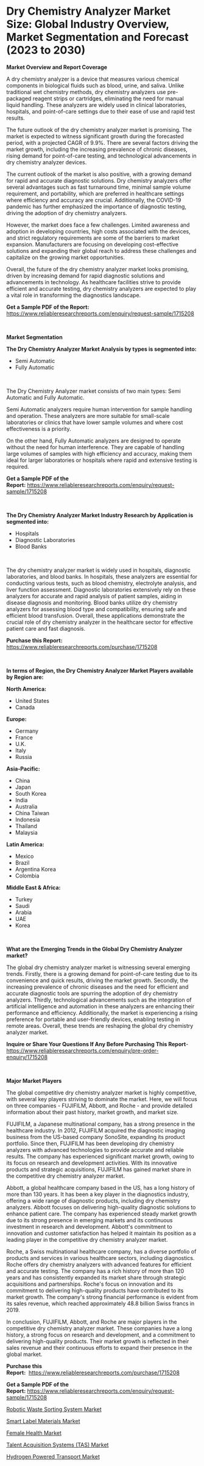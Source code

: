 <p><h1>Dry Chemistry Analyzer Market Size: Global Industry Overview, Market Segmentation and Forecast (2023 to 2030)</h1></p><p><strong>Market Overview and Report Coverage</strong></p>
<p><p>A dry chemistry analyzer is a device that measures various chemical components in biological fluids such as blood, urine, and saliva. Unlike traditional wet chemistry methods, dry chemistry analyzers use pre-packaged reagent strips or cartridges, eliminating the need for manual liquid handling. These analyzers are widely used in clinical laboratories, hospitals, and point-of-care settings due to their ease of use and rapid test results.</p><p>The future outlook of the dry chemistry analyzer market is promising. The market is expected to witness significant growth during the forecasted period, with a projected CAGR of 9.9%. There are several factors driving the market growth, including the increasing prevalence of chronic diseases, rising demand for point-of-care testing, and technological advancements in dry chemistry analyzer devices.</p><p>The current outlook of the market is also positive, with a growing demand for rapid and accurate diagnostic solutions. Dry chemistry analyzers offer several advantages such as fast turnaround time, minimal sample volume requirement, and portability, which are preferred in healthcare settings where efficiency and accuracy are crucial. Additionally, the COVID-19 pandemic has further emphasized the importance of diagnostic testing, driving the adoption of dry chemistry analyzers.</p><p>However, the market does face a few challenges. Limited awareness and adoption in developing countries, high costs associated with the devices, and strict regulatory requirements are some of the barriers to market expansion. Manufacturers are focusing on developing cost-effective solutions and expanding their global reach to address these challenges and capitalize on the growing market opportunities.</p><p>Overall, the future of the dry chemistry analyzer market looks promising, driven by increasing demand for rapid diagnostic solutions and advancements in technology. As healthcare facilities strive to provide efficient and accurate testing, dry chemistry analyzers are expected to play a vital role in transforming the diagnostics landscape.</p></p>
<p><strong>Get a Sample PDF of the Report:</strong> <a href="https://www.reliableresearchreports.com/enquiry/request-sample/1715208">https://www.reliableresearchreports.com/enquiry/request-sample/1715208</a></p>
<p>&nbsp;</p>
<p><strong>Market Segmentation</strong></p>
<p><strong>The Dry Chemistry Analyzer Market Analysis by types is segmented into:</strong></p>
<p><ul><li>Semi Automatic</li><li>Fully Automatic</li></ul></p>
<p>&nbsp;</p>
<p><p>The Dry Chemistry Analyzer market consists of two main types: Semi Automatic and Fully Automatic. </p><p>Semi Automatic analyzers require human intervention for sample handling and operation. These analyzers are more suitable for small-scale laboratories or clinics that have lower sample volumes and where cost effectiveness is a priority.</p><p>On the other hand, Fully Automatic analyzers are designed to operate without the need for human interference. They are capable of handling large volumes of samples with high efficiency and accuracy, making them ideal for larger laboratories or hospitals where rapid and extensive testing is required.</p></p>
<p><strong>Get a Sample PDF of the Report:</strong>&nbsp;<a href="https://www.reliableresearchreports.com/enquiry/request-sample/1715208">https://www.reliableresearchreports.com/enquiry/request-sample/1715208</a></p>
<p>&nbsp;</p>
<p><strong>The Dry Chemistry Analyzer Market Industry Research by Application is segmented into:</strong></p>
<p><ul><li>Hospitals</li><li>Diagnostic Laboratories</li><li>Blood Banks</li></ul></p>
<p>&nbsp;</p>
<p><p>The dry chemistry analyzer market is widely used in hospitals, diagnostic laboratories, and blood banks. In hospitals, these analyzers are essential for conducting various tests, such as blood chemistry, electrolyte analysis, and liver function assessment. Diagnostic laboratories extensively rely on these analyzers for accurate and rapid analysis of patient samples, aiding in disease diagnosis and monitoring. Blood banks utilize dry chemistry analyzers for assessing blood type and compatibility, ensuring safe and efficient blood transfusion. Overall, these applications demonstrate the crucial role of dry chemistry analyzer in the healthcare sector for effective patient care and fast diagnosis.</p></p>
<p><strong>Purchase this Report:</strong>&nbsp; <a href="https://www.reliableresearchreports.com/purchase/1715208">https://www.reliableresearchreports.com/purchase/1715208</a></p>
<p>&nbsp;</p>
<p><strong>In terms of Region, the Dry Chemistry Analyzer Market Players available by Region are:</strong></p>
<p>
    <p> <strong> North America: </strong>
        <ul>
            <li>United States</li>
            <li>Canada</li>
        </ul>
        </p> 
    <p> <strong> Europe: </strong>
        <ul>
            <li>Germany</li>
            <li>France</li>
            <li>U.K.</li>
            <li>Italy</li>
            <li>Russia</li>
        </ul>
        </p> 
    <p> <strong> Asia-Pacific: </strong>
        <ul>
            <li>China</li>
            <li>Japan</li>
            <li>South Korea</li>
            <li>India</li>
            <li>Australia</li>
            <li>China Taiwan</li>
            <li>Indonesia</li>
            <li>Thailand</li>
            <li>Malaysia</li>
        </ul>
        </p> 
    <p> <strong> Latin America: </strong>
        <ul>
            <li>Mexico</li>
            <li>Brazil</li>
            <li>Argentina Korea</li>
            <li>Colombia</li>
        </ul>
        </p> 
    <p> <strong> Middle East & Africa: </strong>
        <ul>
            <li>Turkey</li>
            <li>Saudi</li>
            <li>Arabia</li>
            <li>UAE</li>
            <li>Korea</li>
        </ul>
    </p>
    </p>
<p>&nbsp;</p>
<p><strong>What are the Emerging Trends in the Global Dry Chemistry Analyzer market?</strong></p>
<p><p>The global dry chemistry analyzer market is witnessing several emerging trends. Firstly, there is a growing demand for point-of-care testing due to its convenience and quick results, driving the market growth. Secondly, the increasing prevalence of chronic diseases and the need for efficient and accurate diagnostic tools are spurring the adoption of dry chemistry analyzers. Thirdly, technological advancements such as the integration of artificial intelligence and automation in these analyzers are enhancing their performance and efficiency. Additionally, the market is experiencing a rising preference for portable and user-friendly devices, enabling testing in remote areas. Overall, these trends are reshaping the global dry chemistry analyzer market.</p></p>
<p><strong>Inquire or Share Your Questions If Any Before Purchasing This Report</strong>- <a href="https://www.reliableresearchreports.com/enquiry/pre-order-enquiry/1715208">https://www.reliableresearchreports.com/enquiry/pre-order-enquiry/1715208</a></p>
<p>&nbsp;</p>
<p><strong>Major Market Players</strong></p>
<p><p>The global competitive dry chemistry analyzer market is highly competitive, with several key players striving to dominate the market. Here, we will focus on three companies - FUJIFILM, Abbott, and Roche - and provide detailed information about their past history, market growth, and market size.</p><p>FUJIFILM, a Japanese multinational company, has a strong presence in the healthcare industry. In 2012, FUJIFILM acquired the diagnostic imaging business from the US-based company SonoSite, expanding its product portfolio. Since then, FUJIFILM has been developing dry chemistry analyzers with advanced technologies to provide accurate and reliable results. The company has experienced significant market growth, owing to its focus on research and development activities. With its innovative products and strategic acquisitions, FUJIFILM has gained market share in the competitive dry chemistry analyzer market.</p><p>Abbott, a global healthcare company based in the US, has a long history of more than 130 years. It has been a key player in the diagnostics industry, offering a wide range of diagnostic products, including dry chemistry analyzers. Abbott focuses on delivering high-quality diagnostic solutions to enhance patient care. The company has experienced steady market growth due to its strong presence in emerging markets and its continuous investment in research and development. Abbott's commitment to innovation and customer satisfaction has helped it maintain its position as a leading player in the competitive dry chemistry analyzer market.</p><p>Roche, a Swiss multinational healthcare company, has a diverse portfolio of products and services in various healthcare sectors, including diagnostics. Roche offers dry chemistry analyzers with advanced features for efficient and accurate testing. The company has a rich history of more than 120 years and has consistently expanded its market share through strategic acquisitions and partnerships. Roche's focus on innovation and its commitment to delivering high-quality products have contributed to its market growth. The company's strong financial performance is evident from its sales revenue, which reached approximately 48.8 billion Swiss francs in 2019.</p><p>In conclusion, FUJIFILM, Abbott, and Roche are major players in the competitive dry chemistry analyzer market. These companies have a long history, a strong focus on research and development, and a commitment to delivering high-quality products. Their market growth is reflected in their sales revenue and their continuous efforts to expand their presence in the global market.</p></p>
<p><strong>Purchase this Report:</strong>&nbsp;&nbsp;<a href="https://www.reliableresearchreports.com/purchase/1715208">https://www.reliableresearchreports.com/purchase/1715208</a></p>
<p></p>
<p><strong>Get a Sample PDF of the Report:</strong>&nbsp;<a href="https://www.reliableresearchreports.com/enquiry/request-sample/1715208">https://www.reliableresearchreports.com/enquiry/request-sample/1715208</a></p>
<p><p><a href="https://medium.com/@wine.sight.theme/analyzing-robotic-waste-sorting-system-market-global-industry-perspective-and-forecast-2023-to-2fe1185da792">Robotic Waste Sorting System Market</a></p><p><a href="https://medium.com/@carolhunter1939/smart-label-materials-market-report-reveals-the-latest-trends-and-growth-opportunities-of-this-7a90fc839acb">Smart Label Materials Market</a></p><p><a href="https://medium.com/@fifth.dress.cause/female-health-market-size-cagr-trends-2024-2030-3d490fda6f3c">Female Health Market</a></p><p><a href="https://medium.com/@donnakelly19891/talent-acquisition-systems-tas-market-focuses-on-market-share-size-and-projected-forecast-till-e6265e5ac2b9">Talent Acquisition Systems (TAS) Market</a></p><p><a href="https://medium.com/@sarahcornish2022/hydrogen-powered-transport-market-insight-market-trends-growth-forecasted-from-2023-to-2030-f71ffbbc0212">Hydrogen Powered Transport Market</a></p></p>